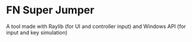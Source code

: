 # FN Super Jumper
 A tool made with Raylib (for UI and controller input) and Windows API (for input and key simulation)
